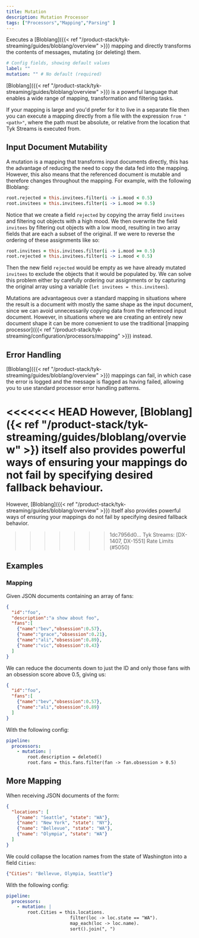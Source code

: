 ```yaml
---
title: Mutation
description: Mutation Processor
tags: ["Processors","Mapping","Parsing" ]
---
```


Executes a [Bloblang]({{< ref "/product-stack/tyk-streaming/guides/bloblang/overview" >}}) mapping and directly transforms the contents of messages, mutating (or deleting) them.



```yml
# Config fields, showing default values
label: ""
mutation: "" # No default (required)
```

[Bloblang]({{< ref "/product-stack/tyk-streaming/guides/bloblang/overview" >}}) is a powerful language that enables a wide range of mapping, transformation and filtering tasks.

If your mapping is large and you'd prefer for it to live in a separate file then you can execute a mapping directly from a file with the expression `from "<path>"`, where the path must be absolute, or relative from the location that Tyk Streams is executed from.

## Input Document Mutability

A mutation is a mapping that transforms input documents directly, this has the advantage of reducing the need to copy the data fed into the mapping. However, this also means that the referenced document is mutable and therefore changes throughout the mapping. For example, with the following Bloblang:

```coffee
root.rejected = this.invitees.filter(i -> i.mood < 0.5)
root.invitees = this.invitees.filter(i -> i.mood >= 0.5)
```

Notice that we create a field `rejected` by copying the array field `invitees` and filtering out objects with a high mood. We then overwrite the field `invitees` by filtering out objects with a low mood, resulting in two array fields that are each a subset of the original. If we were to reverse the ordering of these assignments like so:

```coffee
root.invitees = this.invitees.filter(i -> i.mood >= 0.5)
root.rejected = this.invitees.filter(i -> i.mood < 0.5)
```

Then the new field `rejected` would be empty as we have already mutated `invitees` to exclude the objects that it would be populated by. We can solve this problem either by carefully ordering our assignments or by capturing the original array using a variable (`let invitees = this.invitees`).

Mutations are advantageous over a standard mapping in situations where the result is a document with mostly the same shape as the input document, since we can avoid unnecessarily copying data from the referenced input document. However, in situations where we are creating an entirely new document shape it can be more convenient to use the traditional [mapping processor]({{< ref "/product-stack/tyk-streaming/configuration/processors/mapping" >}}) instead.

## Error Handling

[Bloblang]({{< ref "/product-stack/tyk-streaming/guides/bloblang/overview" >}}) mappings can fail, in which case the error is logged and the message is flagged as having failed, allowing you to use standard processor error handling patterns.

<<<<<<< HEAD
However, [Bloblang]({< ref "/product-stack/tyk-streaming/guides/bloblang/overview" >}) itself also provides powerful ways of ensuring your mappings do not fail by specifying desired fallback behaviour.
=======
However, [Bloblang]({{< ref "/product-stack/tyk-streaming/guides/bloblang/overview" >}}) itself also provides powerful ways of ensuring your mappings do not fail by specifying desired fallback behavior.
>>>>>>> 1dc7956d0... Tyk Streams: [DX-1407, DX-1551] Rate Limits (#5050)


## Examples

### Mapping

Given JSON documents containing an array of fans:

```json
{
  "id":"foo",
  "description":"a show about foo",
  "fans":[
    {"name":"bev","obsession":0.57},
    {"name":"grace","obsession":0.21},
    {"name":"ali","obsession":0.89},
    {"name":"vic","obsession":0.43}
  ]
}
```

We can reduce the documents down to just the ID and only those fans with an obsession score above 0.5, giving us:

```json
{
  "id":"foo",
  "fans":[
    {"name":"bev","obsession":0.57},
    {"name":"ali","obsession":0.89}
  ]
}
```

With the following config:

```yaml
pipeline:
  processors:
    - mutation: |
        root.description = deleted()
        root.fans = this.fans.filter(fan -> fan.obsession > 0.5)
```

## More Mapping

When receiving JSON documents of the form:

```json
{
  "locations": [
    {"name": "Seattle", "state": "WA"},
    {"name": "New York", "state": "NY"},
    {"name": "Bellevue", "state": "WA"},
    {"name": "Olympia", "state": "WA"}
  ]
}
```

We could collapse the location names from the state of Washington into a field `Cities`:

```json
{"Cities": "Bellevue, Olympia, Seattle"}
```

With the following config:

```yaml
pipeline:
  processors:
    - mutation: |
        root.Cities = this.locations.
                        filter(loc -> loc.state == "WA").
                        map_each(loc -> loc.name).
                        sort().join(", ")
```

